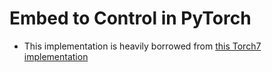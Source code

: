 # Embed to Control in PyTorch

* This implementation is heavily borrowed from [this Torch7 implementation](https://github.com/iassael/torch-e2c)
